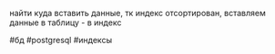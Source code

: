 найти куда вставить данные, тк индекс отсортирован, вставляем данные в таблицу - в индекс

#бд 
#postgresql 
#индексы